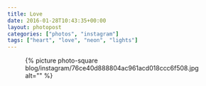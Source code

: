 ```yaml
---
title: Love
date: 2016-01-28T10:43:35+00:00
layout: photopost
categories: ["photos", "instagram"]
tags: ["heart", "love", "neon", "lights"]
---
```


<figure class="photo photo--square">
  {% picture photo-square blog/instagram/76ce40d888804ac961acd018ccc6f508.jpg alt="" %}
</figure>


